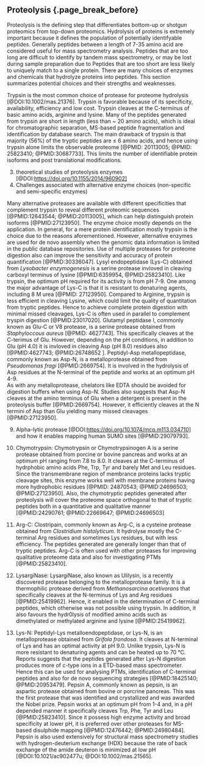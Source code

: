 ## Proteolysis {.page_break_before}

Proteolysis is the defining step that differentiates bottom-up or shotgun proteomics from top-down proteomics. 
Hydrolysis of proteins is extremely important because it defines the population of potentially identifyable peptides. 
Generally peptides between a length of 7-35 amino acid are considered useful for mass spectrometry analysis.
Peptides that are too long are difficult to identify by tandem mass spectrometry, or may be lost during sample preparation due to 
Peptides that are too short are less likely to uniquely match to a single protein. 
There are many choices of enzymes and chemicals that hydrolyze proteins into peptides. 
This section summarizes potential choices and their strengths and weaknesses. 

Trypsin is the most common choice of protease for proteome hydrolysis [@DOI:10.1002/mas.21376].
Trypsin is favorable because of its specificity, availability, efficiency and low cost. 
Trypsin cleaves at the C-terminus of basic amino acids, arginine and lysine. 
Many of the peptides generated from trypsin are short in length (less than ~ 20 amino acids), which is ideal for chromatographic separation, MS-based peptide fragmentation and identification by database search.
The main drawback of trypsin is that majority (56%) of the tryptic peptides are ≤ 6 amino acids, and hence using trypsin alone limits the observable proteome [@PMID: 20113005; @PMID: 25823410; @PMID:30687733].
This limits the number of identifiable protein isoforms and post translational modifications.


3. theoretical studies of proteolysis enzymes [@DOI:https://doi.org/10.1155/2014/960902]
4. Challenges associated with alternative enzyme choices (non-specific and semi-specific enzymes)

Many alternative proteases are available with different specificities that complement trypsin to reveal different proteomic sequences [@PMID:12643544; @PMID:20113005], which can help distinguish protein isoforms [@PMID:27123950].
The enzyme choice mostly depends on the application.
In general, for a mere protein identification mostly trypsin is the choice due to the reasons aforementioned.
However, alternative enzymes are used for de novo assembly when the genomic data information is limited in the public database repositories.
Use of multiple proteases for proteome digestion also can improve the sensitivity and accuracy of protein quantification [@PMID:30336047].
Lysyl endopeptidase (Lys-C) obtained from  _Lysobacter enzymogenesis_ is a serine protease invloved in cleaving carboxyl terminus of lysine [@PMID:6359954, @PMID:25823410].
Like trypsin, the optimum pH required for its activity is from pH 7-9. 
One among the major advantage of Lys-C is that it is resistant to denaturing agents, including 8 M urea [@PMID: 27123950].
Compared to Arginine, trypsin is less efficient in cleaving Lysine, which could limit the quality of quantitation from tryptic peptides.
Hence to achieve complete protein digestion with minimal missed cleavages, Lys-C is often used in parallel to complement tryspin digestion [@PMID:23017020]. 
Glutamyl peptidase I, commonly known as Glu-C or V8 protease, is a serine protease obtained from _Staphyloccous aureus_ [@PMID: 4627743].
This specifically cleaves at the C-terimus of Glu. 
However, depending on the pH conditions, in addition to Glu (pH 4.0) it is invloved in cleaving Asp (pH 8.0) residues also [@PMID:4627743; @PMID:26748652 ].
Peptidyl-Asp metallopeptidase, commonly known as Asp-N, is a metalloprotease obtained from _Pseudomonas fragi_ [@PMID:2669754].
It is involved in the hydrolysis of Asp residues at the N-terminal of the peptide and works at an optimum pH 4-9.  
As with any metalloprotease, chelators like EDTA should be avoided for digestion buffers when using Asp-N.
Studies also suggests that Asp-N cleaves at the amino terminus of Glu when a detergent is present in the proteolysis buffer [@PMID:2669754]. 
However, it efficiently cleaves at the N termini of Asp than Glu yielding many missed cleavages [@PMID:27123950].

9. Alpha-lytic protease [@DOI:https://doi.org/10.1074/mcp.m113.034710] and how it enables mapping human SUMO sites [@PMID:29079793].

10. Chymotrypsin:
Chymotrypsin or Chymotrypsinogen A is a serine protease obtained from porcine or bovine pancreas and works at an optimum pH ranging from 7.8 to 8.0. 
It cleaves at the C-terminus of hydrphobic amino acids Phe, Trp, Tyr and barely Met and Leu residues.
Since the transmembrane region of membrance proteins lacks tryptic cleavage sites, this enzyme works well with membrane proteins having more hydrophobic residues [@PMID: 24870543; @PMID:24696503; @PMID:27123950].
Also, the chymotryptic peptides generated after proteolysis will cover the proteome space orthogonal to that of tryptic peptides both in a quantitative and qualitative manner [@PMID:24290761; @PMID:22669647; @PMID:24696503]
11. Arg-C:
Clostripain, commonly known as Arg-C, is a cysteine protease obtained from _Clostridium histolyticum_.
It hydrolyse mostly the C-terminal Arg residues and sometimes Lys residues, but with less efficiency.
The peptides generated are generally longer than that of tryptic peptides.
Arg-C is often used with other proteases for improving qualitative proteome data and also for investigating PTMs [@PMID:25823410]. 
12. LysargiNase:
LysargiNase, also known as Ulilysin, is a recently discovered protease belonging to the metalloprotease family. 
It is a thermophilic protease derived from _Methanosarcina acetivorans_ that specifically cleaves at the N-terminus of Lys and Arg residues [@PMID:25419962].
Hence, it enabled in the determination of C-terminal peptides, which otherwise was not possible using trypsin.
In addition, it also favours the hydr0lysis of modified amino acids such as dimethylated or methylated arginine and lysine [@PMID:25419962].
13. Lys-N:
Peptidyl-Lys metalloendopeptidase, or Lys-N, is an metalloprotease obtained from _Grifola frondosa_. 
It cleaves at N-terminal of Lys and has an optimal activity at pH 9.0.
Unlike trypsin, Lys-N is more resistant to denaturing agents and can be heated up to 70 °C.
Reports suggests that the peptides generated after Lys-N digestion produces more of c-type ions in a ETD-based mass spectrometer. 
Hence this can be used for analysing PTMs, identification of C-terminal peptides and also for de novo sequencing strategies [@PMID:18425140; @PMID:20953479].
Pepsin A, commonly known as pepsin, is an aspartic protease obtained from bovine or porcrine pancreas. 
This was the first protease that was identified and crystallized and was awarded the Nobel prize.
Pepsin works at an optimum pH from 1-4 and, in a pH depended manner it specifically cleaves Trp, Phe, Tyr and  Leu [@PMID:25823410]. 
Since it possess high enzyme activity and broad specificity at lower pH, it is preferred over other proteases for MS-based disulphide mapping [@PMID:12476442; @PMID:24980484].
Pepsin is also used extensively for structural mass spectrometry studies with hydrogen-deuterium exchange (HDX) because the rate of back exchange of the amide deuteron is minimized at low pH [@DOI:10.1021/ac902477u; @DOI:10.1002/mas.21565].  
 

